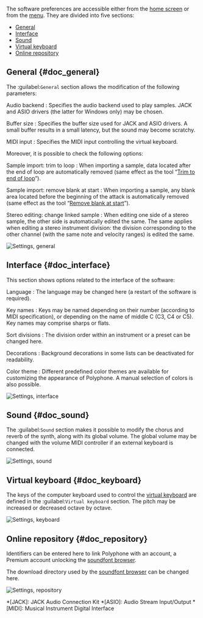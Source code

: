 The software preferences are accessible either from the [home screen](manual/index.md) or from the [menu](manual/menu.md#doc_shortcuts).
They are divided into five sections:

* [General](#doc_general)
* [Interface](#doc_interface)
* [Sound](#doc_sound)
* [Virtual keyboard](#doc_keyboard)
* [Online repository](#doc_repository)


## General {#doc_general}


The :guilabel:`General` section allows the modification of the following parameters:

Audio backend
: Specifies the audio backend used to play samples.
  JACK and ASIO drivers (the latter for Windows only) may be chosen.

Buffer size
: Specifies the buffer size used for JACK and ASIO drivers.
  A small buffer results in a small latency, but the sound may become scratchy.

MIDI input
: Specifies the MIDI input controlling the virtual keyboard.

Moreover, it is possible to check the following options:

Sample import: trim to loop
: When importing a sample, data located after the end of loop are automatically removed (same effect as the tool “[Trim to end of loop](manual/soundfont-editor/tools/sample-tools.md#doc_trimloop)”).

Sample import: remove blank at start
: When importing a sample, any blank area located before the beginning of the attack is automatically removed (same effect as the tool “[Remove blank at start](manual/soundfont-editor/tools/sample-tools.md#doc_removeblank)”).

Stereo editing: change linked sample
: When editing one side of a stereo sample, the other side is automatically edited the same.
  The same applies when editing a stereo instrument division: the division corresponding to the other channel (with the same note and velocity ranges) is edited the same.


![Settings, general](images/settings_general.png "Settings, general")


## Interface {#doc_interface}


This section shows options related to the interface of the software:

Language
: The language may be changed here (a restart of the software is required).

Key names
: Keys may be named depending on their number (according to MIDI specification), or depending on the name of middle C (C3, C4 or C5).
  Key names may comprise sharps or flats.

Sort divisions
: The division order within an instrument or a preset can be changed here.

Decorations
: Background decorations in some lists can be deactivated for readability.

Color theme
: Different predefined color themes are available for customizing the appearance of Polyphone.
  A manual selection of colors is also possible.


![Settings, interface](images/settings_interface.png "Settings, interface")


## Sound {#doc_sound}


The :guilabel:`Sound` section makes it possible to modify the chorus and reverb of the synth, along with its global volume.
The global volume may be changed with the volume MIDI controller if an external keyboard is connected.


![Settings, sound](images/settings_sound.png "Settings, sound")


## Virtual keyboard {#doc_keyboard}


The keys of the computer keyboard used to control the [virtual keyboard](manual/soundfont-editor/toolbar.md#doc_keyboard) are defined in the :guilabel:`Virtual keyboard` section.
The pitch may be increased or decreased octave by octave.


![Settings, keyboard](images/settings_keyboard.png "Settings, keyboard")


## Online repository {#doc_repository}


Identifiers can be entered here to link Polyphone with an account, a Premium account unlocking the [soundfont browser](manual/soundfont-browser.md).

The download directory used by the [soundfont browser](manual/soundfont-browser.md) can be changed here.


![Settings, repository](images/settings_repository.png "Settings, repository")



*[JACK]: JACK Audio Connection Kit
*[ASIO]: Audio Stream Input/Output
*[MIDI]: Musical Instrument Digital Interface